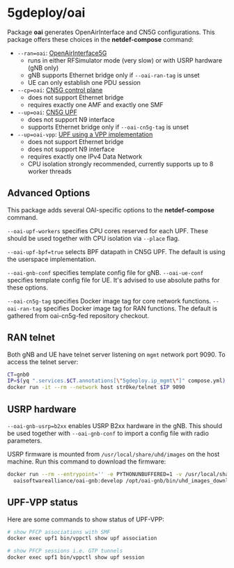 # 5gdeploy/oai

Package **oai** generates OpenAirInterface and CN5G configurations.
This package offers these choices in the **netdef-compose** command:

* `--ran=oai`: [OpenAirInterface5G](https://gitlab.eurecom.fr/oai/openairinterface5g)
  * runs in either RFSimulator mode (very slow) or with USRP hardware (gNB only)
  * gNB supports Ethernet bridge only if `--oai-ran-tag` is unset
  * UE can only establish one PDU session
* `--cp=oai`: [CN5G control plane](https://gitlab.eurecom.fr/oai/cn5g/oai-cn5g-fed)
  * does not support Ethernet bridge
  * requires exactly one AMF and exactly one SMF
* `--up=oai`: [CN5G UPF](https://gitlab.eurecom.fr/oai/cn5g/oai-cn5g-upf)
  * does not support N9 interface
  * supports Ethernet bridge only if `--oai-cn5g-tag` is unset
* `--up=oai-vpp`: [UPF using a VPP implementation](https://gitlab.eurecom.fr/oai/cn5g/oai-cn5g-upf-vpp)
  * does not support Ethernet bridge
  * does not support N9 interface
  * requires exactly one IPv4 Data Network
  * CPU isolation strongly recommended, currently supports up to 8 worker threads

## Advanced Options

This package adds several OAI-specific options to the **netdef-compose** command.

`--oai-upf-workers` specifies CPU cores reserved for each UPF.
These should be used together with CPU isolation via `--place` flag.

`--oai-upf-bpf=true` selects BPF datapath in CN5G UPF.
The default is using the userspace implementation.

`--oai-gnb-conf` specifies template config file for gNB.
`--oai-ue-conf` specifies template config file for UE.
It's advised to use absolute paths for these options.

`--oai-cn5g-tag` specifies Docker image tag for core network functions.
`--oai-ran-tag` specifies Docker image tag for RAN functions.
The default is gathered from oai-cn5g-fed repository checkout.

## RAN telnet

Both gNB and UE have telnet server listening on `mgmt` network port 9090.
To access the telnet server:

```bash
CT=gnb0
IP=$(yq ".services.$CT.annotations[\"5gdeploy.ip_mgmt\"]" compose.yml)
docker run -it --rm --network host str0ke/telnet $IP 9090
```

## USRP hardware

`--oai-gnb-usrp=b2xx` enables USRP B2xx hardware in the gNB.
This should be used together with `--oai-gnb-conf` to import a config file with radio parameters.

USRP firmware is mounted from `/usr/local/share/uhd/images` on the host machine.
Run this command to download the firmware:

```bash
docker run --rm --entrypoint='' -e PYTHONUNBUFFERED=1 -v /usr/local/share/uhd/images:/usr/local/share/uhd/images \
  oaisoftwarealliance/oai-gnb:develop /opt/oai-gnb/bin/uhd_images_downloader.py
```

## UPF-VPP status

Here are some commands to show status of UPF-VPP:

```bash
# show PFCP associations with SMF
docker exec upf1 bin/vppctl show upf association

# show PFCP sessions i.e. GTP tunnels
docker exec upf1 bin/vppctl show upf session
```
